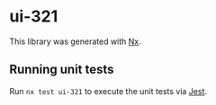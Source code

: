 # ui-321

This library was generated with [Nx](https://nx.dev).

## Running unit tests

Run `nx test ui-321` to execute the unit tests via [Jest](https://jestjs.io).
